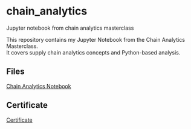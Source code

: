 # chain_analytics
Jupyter notebook from chain analytics masterclass

This repository contains my Jupyter Notebook from the Chain Analytics Masterclass.  
It covers supply chain analytics concepts and Python-based analysis.  

## Files
[Chain Analytics Notebook](./Chain%20Analytics.ipynb)


## Certificate
[Certificate](Heet%20Singha_Chain_analytics_Certificate.pdf)
